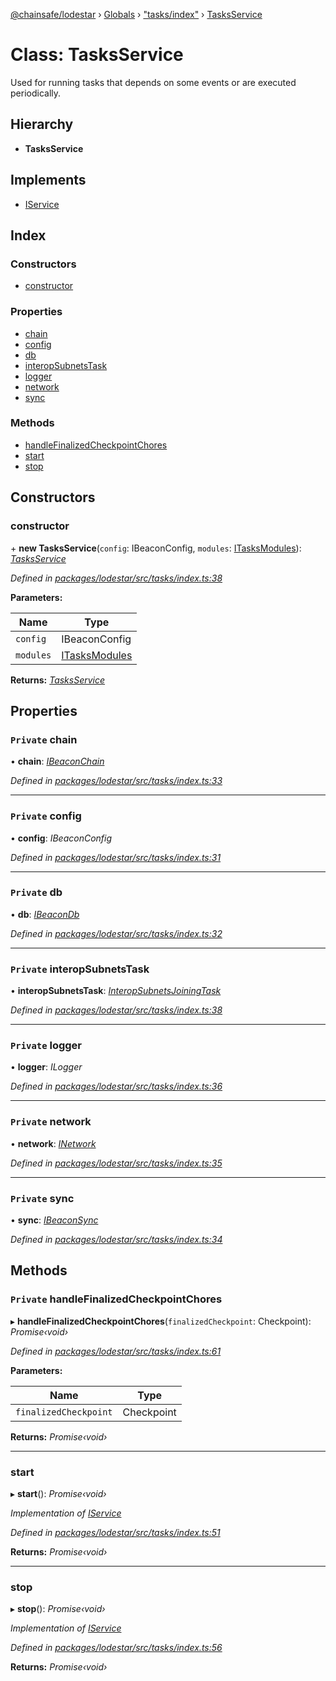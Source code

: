 [@chainsafe/lodestar](../README.md) › [Globals](../globals.md) › ["tasks/index"](../modules/_tasks_index_.md) › [TasksService](_tasks_index_.tasksservice.md)

# Class: TasksService

Used for running tasks that depends on some events or are executed
periodically.

## Hierarchy

* **TasksService**

## Implements

* [IService](../interfaces/_node_nodejs_.iservice.md)

## Index

### Constructors

* [constructor](_tasks_index_.tasksservice.md#constructor)

### Properties

* [chain](_tasks_index_.tasksservice.md#private-chain)
* [config](_tasks_index_.tasksservice.md#private-config)
* [db](_tasks_index_.tasksservice.md#private-db)
* [interopSubnetsTask](_tasks_index_.tasksservice.md#private-interopsubnetstask)
* [logger](_tasks_index_.tasksservice.md#private-logger)
* [network](_tasks_index_.tasksservice.md#private-network)
* [sync](_tasks_index_.tasksservice.md#private-sync)

### Methods

* [handleFinalizedCheckpointChores](_tasks_index_.tasksservice.md#private-handlefinalizedcheckpointchores)
* [start](_tasks_index_.tasksservice.md#start)
* [stop](_tasks_index_.tasksservice.md#stop)

## Constructors

###  constructor

\+ **new TasksService**(`config`: IBeaconConfig, `modules`: [ITasksModules](../interfaces/_tasks_index_.itasksmodules.md)): *[TasksService](_tasks_index_.tasksservice.md)*

*Defined in [packages/lodestar/src/tasks/index.ts:38](https://github.com/ChainSafe/lodestar/blob/b76b72d03/packages/lodestar/src/tasks/index.ts#L38)*

**Parameters:**

Name | Type |
------ | ------ |
`config` | IBeaconConfig |
`modules` | [ITasksModules](../interfaces/_tasks_index_.itasksmodules.md) |

**Returns:** *[TasksService](_tasks_index_.tasksservice.md)*

## Properties

### `Private` chain

• **chain**: *[IBeaconChain](../interfaces/_chain_interface_.ibeaconchain.md)*

*Defined in [packages/lodestar/src/tasks/index.ts:33](https://github.com/ChainSafe/lodestar/blob/b76b72d03/packages/lodestar/src/tasks/index.ts#L33)*

___

### `Private` config

• **config**: *IBeaconConfig*

*Defined in [packages/lodestar/src/tasks/index.ts:31](https://github.com/ChainSafe/lodestar/blob/b76b72d03/packages/lodestar/src/tasks/index.ts#L31)*

___

### `Private` db

• **db**: *[IBeaconDb](../interfaces/_db_api_beacon_interface_.ibeacondb.md)*

*Defined in [packages/lodestar/src/tasks/index.ts:32](https://github.com/ChainSafe/lodestar/blob/b76b72d03/packages/lodestar/src/tasks/index.ts#L32)*

___

### `Private` interopSubnetsTask

• **interopSubnetsTask**: *[InteropSubnetsJoiningTask](_tasks_tasks_interopsubnetsjoiningtask_.interopsubnetsjoiningtask.md)*

*Defined in [packages/lodestar/src/tasks/index.ts:38](https://github.com/ChainSafe/lodestar/blob/b76b72d03/packages/lodestar/src/tasks/index.ts#L38)*

___

### `Private` logger

• **logger**: *ILogger*

*Defined in [packages/lodestar/src/tasks/index.ts:36](https://github.com/ChainSafe/lodestar/blob/b76b72d03/packages/lodestar/src/tasks/index.ts#L36)*

___

### `Private` network

• **network**: *[INetwork](../interfaces/_network_interface_.inetwork.md)*

*Defined in [packages/lodestar/src/tasks/index.ts:35](https://github.com/ChainSafe/lodestar/blob/b76b72d03/packages/lodestar/src/tasks/index.ts#L35)*

___

### `Private` sync

• **sync**: *[IBeaconSync](../interfaces/_sync_interface_.ibeaconsync.md)*

*Defined in [packages/lodestar/src/tasks/index.ts:34](https://github.com/ChainSafe/lodestar/blob/b76b72d03/packages/lodestar/src/tasks/index.ts#L34)*

## Methods

### `Private` handleFinalizedCheckpointChores

▸ **handleFinalizedCheckpointChores**(`finalizedCheckpoint`: Checkpoint): *Promise‹void›*

*Defined in [packages/lodestar/src/tasks/index.ts:61](https://github.com/ChainSafe/lodestar/blob/b76b72d03/packages/lodestar/src/tasks/index.ts#L61)*

**Parameters:**

Name | Type |
------ | ------ |
`finalizedCheckpoint` | Checkpoint |

**Returns:** *Promise‹void›*

___

###  start

▸ **start**(): *Promise‹void›*

*Implementation of [IService](../interfaces/_node_nodejs_.iservice.md)*

*Defined in [packages/lodestar/src/tasks/index.ts:51](https://github.com/ChainSafe/lodestar/blob/b76b72d03/packages/lodestar/src/tasks/index.ts#L51)*

**Returns:** *Promise‹void›*

___

###  stop

▸ **stop**(): *Promise‹void›*

*Implementation of [IService](../interfaces/_node_nodejs_.iservice.md)*

*Defined in [packages/lodestar/src/tasks/index.ts:56](https://github.com/ChainSafe/lodestar/blob/b76b72d03/packages/lodestar/src/tasks/index.ts#L56)*

**Returns:** *Promise‹void›*
